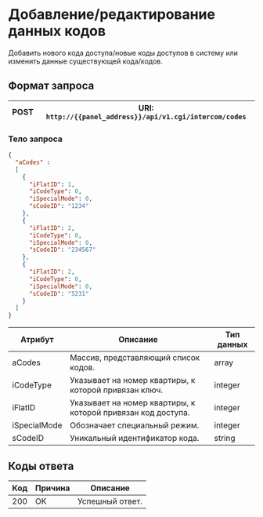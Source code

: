 # Добавление/редактирование данных кодов

Добавить нового кода доступа/новые коды доступов в систему или изменить данные существующей кода/кодов.

## Формат запроса

| <format style="" color="ForestGreen"> POST </format> | URI: `http://{{panel_address}}/api/v1.cgi/intercom/codes` |
|:----------------------------------------------------:|-----------------------------------------------------------|

### Тело запроса
<tabs>
<tab title="JSON">

```JSON
{
  "aCodes" :
  [
    {
      "iFlatID": 1,
      "iCodeType": 0,
      "iSpecialMode": 0,
      "sCodeID": "1234"
    },
    {
      "iFlatID": 2,
      "iCodeType": 0,
      "iSpecialMode": 0,
      "sCodeID": "234567"
    },
    {
      "iFlatID": 2,
      "iCodeType": 0,
      "iSpecialMode": 0,
      "sCodeID": "5231"
    }
  ]
}
```
</tab>
</tabs>

| Атрибут      | Описание                                                     | Тип данных |
|--------------|--------------------------------------------------------------|------------|
| aCodes       | Массив, представляющий список кодов.                         | array      |
| iCodeType    | Указывает на номер квартиры, к которой привязан ключ.        | integer    |
| iFlatID      | Указывает на номер квартиры, к которой привязан код доступа. | integer    |
| iSpecialMode | Обозначает специальный режим.                                | integer    |
| sCodeID      | Уникальный идентификатор кода.                               | string     |

## Коды ответа

| Код | Причина         | Описание                                 |
|-----|-----------------|------------------------------------------|
| 200 | OK              | Успешный ответ.                          |
